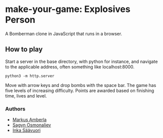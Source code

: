 # make-your-game: Explosives Person

A Bomberman clone in JavaScript that runs in a browser.

## How to play

Start a server in the base directory, with python for instance, and navigate to the applicable address, often something like localhost:8000.
```
python3 -m http.server
```

Move with arrow keys and drop bombs with the space bar. The game has five levels of increasing difficulty. Points are awarded based on finishing time, lives and level.

### Authors
- [Markus Amberla](https://github.com/MarkusYPA)
- [Sagyn Osmonaliev](https://github.com/borsokman)
- [Inka Säävuori](https://github.com/Inkasaa)
